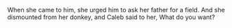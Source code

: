 When she came to him, she urged him to ask her father for a field. And she dismounted from her donkey, and Caleb said to her, What do you want?
